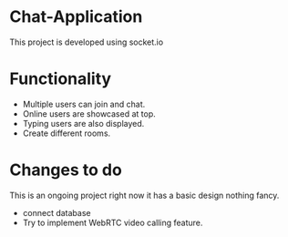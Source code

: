 # Chat-Application

This project is developed using socket.io


# Functionality
* Multiple users can join and chat.
* Online users are showcased at top.
* Typing users are also displayed.
* Create different rooms.

# Changes to do
This is an ongoing project right now it has a basic design nothing fancy.
* connect database 
* Try to implement WebRTC video calling feature.
  

